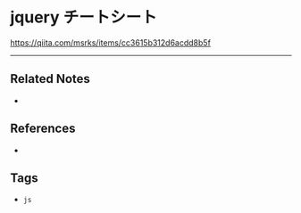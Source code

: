 # jquery チートシート
https://qiita.com/msrks/items/cc3615b312d6acdd8b5f

---
## Related Notes
- 

## References
- 

## Tags
- `js` 